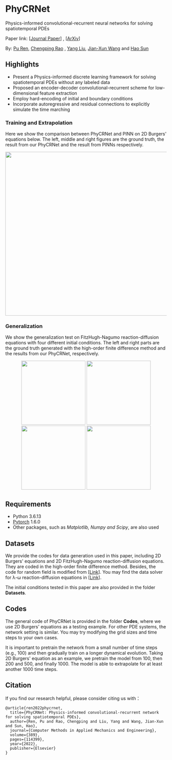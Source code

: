 # PhyCRNet

Physics-informed convolutional-recurrent neural networks for solving spatiotemporal PDEs

Paper link: [[Journal Paper](https://www.sciencedirect.com/science/article/pii/S0045782521006514)]
, [[ArXiv](https://arxiv.org/pdf/2106.14103.pdf)]

By: [Pu Ren](https://scholar.google.com/citations?user=7FxlSHEAAAAJ&hl=en), [Chengping Rao](https://github.com/Raocp)
, [Yang Liu](https://coe.northeastern.edu/people/liu-yang/), [Jian-Xun Wang](http://sites.nd.edu/jianxun-wang/)
and [Hao Sun](https://web.mit.edu/haosun/www/#/home)

## Highlights

- Present a Physics-informed discrete learning framework for solving spatiotemporal PDEs without any labeled data
- Proposed an encoder-decoder convolutional-recurrent scheme for low-dimensional feature extraction
- Employ hard-encoding of initial and boundary conditions
- Incorporate autoregressive and residual connections to explicitly simulate the time marching

### Training and Extrapolation

Here we show the comparison between PhyCRNet and PINN on 2D Burgers' equations below. The left, middle and right figures
are the ground truth, the result from our PhyCRNet and the result from PINNs respectively.

<p align="center">
  <img src="https://user-images.githubusercontent.com/55661641/135552658-c3c2c955-dc12-4995-8451-d3f524af1405.gif" width="512">
</p>

### Generalization

We show the generalization test on FitzHugh-Nagumo reaction-diffusion equations with four different initial conditions.
The left and right parts are the ground truth generated with the high-order finite difference method and the results
from our PhyCRNet, respectively.

<p align="center">
  <img src="https://user-images.githubusercontent.com/55661641/135554104-ef5ee5dd-a707-4448-9634-89b23a4c8858.gif" width="200">
  <img src="https://user-images.githubusercontent.com/55661641/135554152-ab0d830e-e2eb-489e-8faf-8b9298072a36.gif" width="200">
  <img src="https://user-images.githubusercontent.com/55661641/135554156-efd65c12-2ab2-4ceb-bb3e-719cdf636710.gif" width="200">
  <img src="https://user-images.githubusercontent.com/55661641/135554165-1d4f9d41-795f-4d4d-b7fa-0299b2c45fca.gif" width="200">
</p>

## Requirements

- Python 3.6.13
- [Pytorch](https://pytorch.org/) 1.6.0
- Other packages, such as *Matplotlib, Numpy and Scipy*, are also used

## Datasets

We provide the codes for data generation used in this paper, including 2D Burgers' equations and 2D FitzHugh-Nagumo
reaction-diffusion equations. They are coded in the high-order finite difference method. Besides, the code for random
field is modified
from [[Link](https://github.com/zongyi-li/fourier_neural_operator/tree/master/data_generation/navier_stokes)]. You may
find the data solver for λ-ω reaction-diffusion equations
in [[Link](https://github.com/snagcliffs/PDE-FIND/tree/master/Datasets)].

The initial conditions tested in this paper are also provided in the folder **Datasets**.

## Codes

The general code of PhyCRNet is provided in the folder **Codes**, where we use 2D Burgers' equations as a testing
example. For other PDE systems, the network setting is similar. You may try modifying the grid sizes and time steps to
your own cases.

It is important to pretrain the network from a small number of time steps (e.g., 100) and then gradually train on a
longer dynamical evolution. Taking 2D Burgers' equation as an example, we pretrain the model from 100, then 200 and 500,
and finally 1000. The model is able to extrapolate for at least another 1000 time steps.

## Citation

If you find our research helpful, please consider citing us with：

```
@article{ren2022phycrnet,
  title={PhyCRNet: Physics-informed convolutional-recurrent network for solving spatiotemporal PDEs},
  author={Ren, Pu and Rao, Chengping and Liu, Yang and Wang, Jian-Xun and Sun, Hao},
  journal={Computer Methods in Applied Mechanics and Engineering},
  volume={389},
  pages={114399},
  year={2022},
  publisher={Elsevier}
}
```
